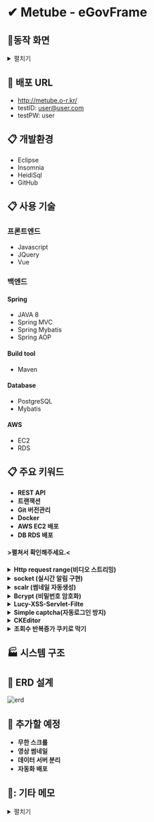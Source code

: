 # ✔ Metube - eGovFrame



## :office:동작 화면
<details markdown="1">
<summary>펼치기</summary>

* **Login Page**
<img src="https://user-images.githubusercontent.com/76906458/130413909-70c5baec-bd5f-424e-94c5-c509f71f1df6.PNG" width="60%" height="60%"/>

* **Main Page**
<img src="https://user-images.githubusercontent.com/76906458/130545155-aaab45af-0388-448d-a948-67b6ad966bbf.PNG"/>

* **Detail Post**
<img src="https://user-images.githubusercontent.com/76906458/130413915-9b6c469a-5024-4d05-a95f-30c2aff4d957.PNG"/>

* **Create Post**
<img src="https://user-images.githubusercontent.com/76906458/130413988-a1022f56-4cf2-42fc-90b3-782bdac35e71.PNG"/>


</details>

## :link: 배포 URL
* http://metube.o-r.kr/
* testID: user@user.com
* testPW: user

## :clipboard: 개발환경
* Eclipse
* Insomnia
* HeidiSql
* GitHub

## :clipboard: 사용 기술

### 프론트엔드
* Javascript
* JQuery
* Vue

### 백엔드
#### Spring
* JAVA 8
* Spring MVC
* Spring Mybatis
* Spring AOP

#### Build tool
* Maven

#### Database
* PostgreSQL
* Mybatis

#### AWS
* EC2
* RDS

## :clipboard: 주요 키워드
* **REST API**
* **트랜잭션**
* **Git 버전관리**
* **Docker**
* **AWS EC2 배포**
* **DB RDS 배포**

#### >펼쳐서 확인해주세요.<
<details markdown="1">
<summary><strong>Http request range(비디오 스트리밍)</strong></summary>

<img src="https://user-images.githubusercontent.com/76906458/130545397-12016392-ab0e-42a9-a4bc-f147091250c5.gif" width="60%" height="60%"/>

과도한 트래픽 방지하고 동영상 파일이 클경우 로딩이 덜되어도 재생가능<br>
request 헤더에서 range를 읽고 시작 위치를 지정해주고 range 범위만큼 전송 내용을 넣는다<br>
8kb로 잘라서 파일의 크기가 크더라도 문제가 되지않게 만들었다<br>

</details>

<details markdown="1">
<summary><strong>socket (실시간 알림 구현)</strong></summary>

![실시간 알림](https://user-images.githubusercontent.com/76906458/130413923-5875410f-3ccc-4f4f-a078-d4889537fbfa.gif)
![알림 목록](https://user-images.githubusercontent.com/76906458/130413966-df17f542-c88c-44eb-a984-16704b27516a.gif)

알림창은 toastr로 구현하였고 onshown함수를 이용하여 알림이 떴을때<br>
해당 회원이 접속중이라면 toarstr을 띄우고 DB에 저장하고 알림 목록을 다시 가져왔다.<br>
알림을 받는 회원이 접속중이지 않다면 디비에만 저장하여 접속시 확인할 수 있게 구현하였다.

</details>

<details markdown="1">
<summary><strong> scalr (썸네일 자동생성)</strong></summary>

<img src="https://user-images.githubusercontent.com/76906458/130545161-b2db0ea5-260a-4bbb-a755-f816712e46f1.PNG" width="70%" height="70%"/>

원본 사진의 높이와 너비를 기준으로 하여 썸네일의 비율로 높이와 너비를 계산한 후<br>
계산된 크기로 원본이미지를 가운데를 기준으로 scalr 라이브러리의 crop을 이욯하여 자른다.<br>

</details>

<details markdown="1">
<summary><strong>Bcrypt (비밀번호 암호화)</strong></summary>

![user table](https://user-images.githubusercontent.com/76906458/130413904-b62114d5-dd23-484e-8f3d-719337cf4bd1.PNG)

</details>

<details markdown="1">
<summary><strong>Lucy-XSS-Servlet-Filte</strong></summary>

<img src="https://user-images.githubusercontent.com/76906458/130905525-29a12da6-e854-43a3-a0c4-e23c16781879.PNG" />

lucy 의 필터링은 서블릿 설정으로 적용을 했기 때문에 form-data에 대해서만 적용되고 <br>
Request Raw Body로 넘어가는 JSON에 대해서는 처리해주지 않기때문에 JSON데이터는 jstl로 처리하였다.<br>

</details>

<details markdown="1">
<summary><strong>Simple captcha(자동로그인 방지)</strong></summary>

![캡챠](https://user-images.githubusercontent.com/76906458/130418765-99a31e8b-9621-46e6-9c7d-4a297d5c878c.PNG)

</details>

<details markdown="1">
<summary><strong>CKEditor</strong></summary>

![ckeditor](https://user-images.githubusercontent.com/76906458/130413853-fb088b0d-dbb6-43eb-a358-d839f38ab457.PNG)
![cke](https://user-images.githubusercontent.com/76906458/131061878-d469c682-91eb-42fa-b8bd-f4ef3afb4c4e.PNG)

</details>

<details markdown="1">
<summary><strong>조회수 반복증가 쿠키로 막기</strong></summary>

<img src="https://user-images.githubusercontent.com/76906458/130413990-e3a7d394-feb6-4898-83be-23e5e28bb28b.gif" width="70%" height="70%"/>

쿠키에 조회한 게시물PK를 넣고 다시 게시물에 방문할때 현재 게시물PK가 쿠키에 있나 확인후 없다면 <br>
조회수를 증가시키고 있다면 조회수를 증가시키지 않는다.<br>

</details>



## :factory: 시스템 구조

## :link: ERD 설계
![erd](https://user-images.githubusercontent.com/76906458/130908917-b39398ea-4471-4225-8965-de5550bb4b12.PNG)

## :link: 추가할 예정
* **무한 스크롤**
* **영상 썸네일**
* **데이터 서버 분리**
* **자동화 배포**


## 📝: 기타 메모
<details markdown="1">
<summary>펼치기</summary>

**subscribe**<br>
p_user_pk : parents_user_pk<br>
c_user_pk: child_user_pk<br>

**role**<br>
1 = 게스트<br>
2 = user<br>
3 = admin<br>

**kind**<br>
1 커뮤 게시판<br>
2 자유 게시판 (user, admin)<br>
3 공지 게시판 (admin만)<br>

**is_delete**<br>
0 정상<br>
1 삭제<br>

**lock**<br>
0 정상<br>
1 잠금<br>


</details>
